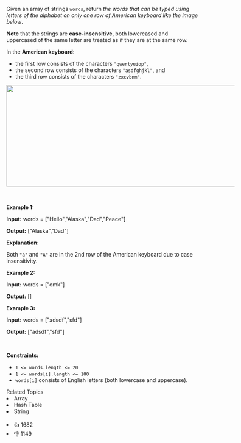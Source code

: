 <p>Given an array of strings <code>words</code>, return <em>the words that can be typed using letters of the alphabet on only one row of American keyboard like the image below</em>.</p>

<p><strong>Note</strong> that the strings are <strong>case-insensitive</strong>, both lowercased and uppercased of the same letter are treated as if they are at the same row.</p>

<p>In the <strong>American keyboard</strong>:</p>

<ul> 
 <li>the first row consists of the characters <code>"qwertyuiop"</code>,</li> 
 <li>the second row consists of the characters <code>"asdfghjkl"</code>, and</li> 
 <li>the third row consists of the characters <code>"zxcvbnm"</code>.</li> 
</ul> 
<img alt="" src="https://assets.leetcode.com/uploads/2018/10/12/keyboard.png" style="width: 800px; max-width: 600px; height: 267px;" /> 
<p>&nbsp;</p> 
<p><strong class="example">Example 1:</strong></p>

<div class="example-block"> 
 <p><strong>Input:</strong> <span class="example-io">words = ["Hello","Alaska","Dad","Peace"]</span></p> 
</div>

<p><strong>Output:</strong> <span class="example-io">["Alaska","Dad"]</span></p>

<p><strong>Explanation:</strong></p>

<p>Both <code>"a"</code> and <code>"A"</code> are in the 2nd row of the American keyboard due to case insensitivity.</p>

<p><strong class="example">Example 2:</strong></p>

<div class="example-block"> 
 <p><strong>Input:</strong> <span class="example-io">words = ["omk"]</span></p> 
</div>

<p><strong>Output:</strong> <span class="example-io">[]</span></p>

<p><strong class="example">Example 3:</strong></p>

<div class="example-block"> 
 <p><strong>Input:</strong> <span class="example-io">words = ["adsdf","sfd"]</span></p> 
</div>

<p><strong>Output:</strong> <span class="example-io">["adsdf","sfd"]</span></p>

<p>&nbsp;</p> 
<p><strong>Constraints:</strong></p>

<ul> 
 <li><code>1 &lt;= words.length &lt;= 20</code></li> 
 <li><code>1 &lt;= words[i].length &lt;= 100</code></li> 
 <li><code>words[i]</code> consists of English letters (both lowercase and uppercase).&nbsp;</li> 
</ul>

<div><div>Related Topics</div><div><li>Array</li><li>Hash Table</li><li>String</li></div></div><br><div><li>👍 1682</li><li>👎 1149</li></div>